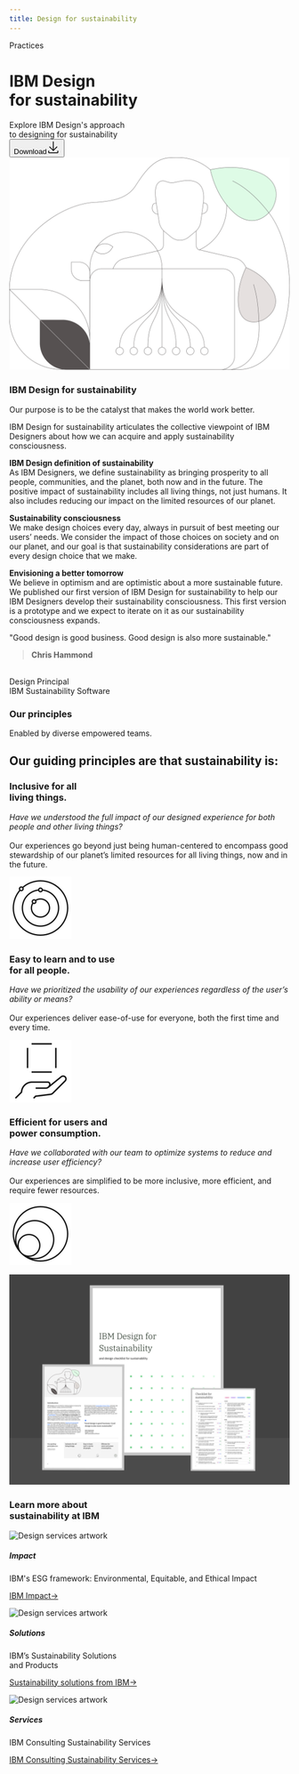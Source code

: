 ```yaml
---
title: Design for sustainability
---
```


<back-link to="/practices">Practices</back-link>

<div class="dfs-wrapper">
<grid background="gray-10">

<column lg="8" md="4" sm="4">
<div class="header-top">
    <h1>IBM Design <br>for sustainability</h1>
</div>

<div class="header-bottom">
    <div class="hero--subtext">Explore IBM Design's approach <br>to designing for sustainability</div>
    <a href="/design/practices/design-for-sustainability/design-for-sustainability-positionpaper.pdf" download><button class="carbon--button">Download<svg focusable="false" preserveAspectRatio="xMidYMid meet" aria-label="" xmlns="http://www.w3.org/2000/svg" fill="currentColor" width="24" height="24" viewBox="0 0 32 32" aria-hidden="true" style="will-change: transform;"><path d="M26 15l-1.41-1.41L17 21.17V2h-2v19.17l-7.59-7.58L6 15l10 10 10-10z"></path><path d="M26 24v4H6v-4H4v4a2 2 0 0 0 2 2h20a2 2 0 0 0 2-2v-4z"></path></svg></button></a>
</div>

</column>

<column lg="8" md="4" sm="4">

<img class="dfs-header--img" src="images/design-for-sustainability-header.svg" alt="Design for sustainability - the impacts of design across the globe"/>

</column>

</grid>

<grid background="white">
<column lg="4" md="2">

### IBM Design for sustainability

</column>

<column md="5" lg="8">

<p size="lg">Our purpose is to be the catalyst that makes the world work better.</p>

<p size="lg"><span class="text--italic">IBM Design for sustainability</span> articulates the collective viewpoint of IBM Designers about how we can acquire and apply sustainability consciousness.</p>

<p size="lg"><strong>IBM Design definition of sustainability</strong><br>As IBM Designers, we define sustainability as bringing prosperity to all people, communities, and the planet, both now and in the future. The positive impact of sustainability includes all living things, not just humans. It also includes reducing our impact on the limited resources of our planet.</p>

<p size="lg"><strong>Sustainability consciousness</strong><br>We make design choices every day, always in pursuit of best meeting our users’ needs. We consider the impact of those choices on society and on our planet, and our goal is that sustainability considerations are part of every design choice that we make.</p>

<p size="lg"><strong>Envisioning a better tomorrow</strong><br>We believe in optimism and are optimistic about a more sustainable future. We published our first version of <span class="dfs-text--italic">IBM Design for sustainability</span> to help our IBM Designers develop their sustainability consciousness. This first version is a prototype and we expect to iterate on it as our sustainability consciousness expands.</p>

<icon name="PlexArrowDown"></icon>

</column>
<column lg="3" offset_lg="1" md="2" sm="0">

<div class="quote">"Good design is good business. Good design is also more sustainable."</div>

> **Chris Hammond**
<br>
Design Principal 
<br>
IBM Sustainability Software

</column>
</grid>

<grid background="gray-10">
<column lg="4">

### Our principles
<p>Enabled by diverse empowered teams.</p>

</column>
<column lg="12"  md="5">

<h2>Our guiding principles are that sustainability is:</h2>

</column>
<column lg="4" offset_lg="4" border="true"  md="5">

### **Inclusive for all <br> living things.**

_Have we understood the full impact of our designed experience for both people and other living things?_ <br><br>Our experiences go beyond just being human-centered to encompass good stewardship of our planet’s limited resources for all living things, now and in the future.

![Three circles stacked inside each other.](images/inclusion.svg)

</column>

<column lg="4" border="true"  md="5">

### **Easy to learn and to use <br> for all people.**

_Have we prioritized the usability of our experiences regardless of the user’s ability or means?_ <br><br>Our experiences deliver ease-of-use for everyone, both the first time and every time.

![Three circles stacked inside each other.](images/intuitive.svg)

</column>

<column lg="4" border="true"  md="5">

### **Efficient for users and <br> power consumption.**

_Have we collaborated with our team to optimize systems to reduce and increase user efficiency?_ <br><br>Our experiences are simplified to be more inclusive, more efficient, and require fewer resources.

![Three circles stacked inside each other.](images/efficient.svg)

</column>

</grid>

<grid background="gray-10">
<column lg="16">

<tile
    href="https://www.ibm.com/design/practices/design-for-sustainability/design-for-sustainability-positionpaper.pdf"
    new_window="true"
    title="Download"
    feature="true"
    dark="true"
    icon="Download"
    feature_heading="IBM Design for sustainability position paper"
    feature_background="black">
<img src="images/design-for-sustainability-pdf-download.png" alt="IBM Design for sustainability pdf"/>
</tile>
</column>
</grid>

<grid background="gray-10">

<column lg="4">

<h3>Learn more about <br>sustainability at IBM</h3>
</column>

<column lg="4" md="4">

![Design services artwork](/images/impact.svg)

##### Impact  

<p size="md">IBM's ESG framework: Environmental, Equitable, and Ethical Impact</p>
<p><a href="https://www.ibm.com/impact">IBM Impact→</a></p>

</column>

<column lg="4" md="4">

![Design services artwork](/images/solutions.svg)

##### Solutions

<p size="md">IBM’s Sustainability Solutions<br> and Products</p>
<p><a href="https://www.ibm.com/sustainability">Sustainability solutions from IBM→</a></p>

</column>
<column lg="4" md="4">

![Design services artwork](/images/services.svg)

##### Services 

<p size="md">IBM Consulting Sustainability Services</p>
<p><a href="https://www.ibm.com/business-operations/services/sustainability">IBM Consulting Sustainability Services→</a></p>

</column>
</grid>
</div>
